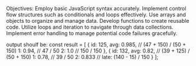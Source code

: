 Objectives: 
Employ basic JavaScript syntax accurately.
Implement control flow structures such as conditionals and loops effectively.
Use arrays and objects to organize and manage data.
Develop functions to create reusable code.
Utilize loops and iteration to navigate through data collections.
Implement error handling to manage potential code failures gracefully.

output shoulf be:
 const result = [
    {
      id: 125,
      avg: 0.985, // (47 + 150) / (50 + 150)
      1: 0.94, // 47 / 50
      2: 1.0 // 150 / 150
    },
    {
      id: 132,
      avg: 0.82, // (39 + 125) / (50 + 150)
      1: 0.78, // 39 / 50
      2: 0.833 // late: (140 - 15) / 150
    }
  ];